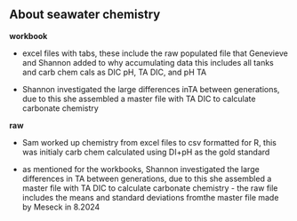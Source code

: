 ## About seawater chemistry 

**workbook** 

* excel files with tabs, these include the raw populated file that Genevieve and Shannon added to why accumulating data
this includes all tanks and carb chem cals as DIC pH, TA DIC, and pH TA

* Shannon investigated the large differences inTA
between generations, due to this she assembled a master file with TA DIC to calculate carbonate chemistry 

**raw** 

* Sam worked up chemistry from excel files to csv formatted for R, this was initialy carb chem calculated using
 DI+pH as the gold standard
 
* as mentioned for the workbooks, Shannon investigated the large differences in TA
between generations, due to this she assembled a master file with TA DIC to calculate carbonate chemistry - 
the raw file includes the means and standard deviations fromthe master file made by Meseck in 8.2024